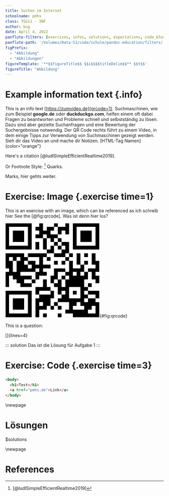 ```yaml
---
title: Suchen im Internet
schoolname: pmhs
class: TGG11 - INF
author: bug
date: April 4, 2022
panflute-filters: [exercises, infos, solutions, expectations, code_blocks, mc, student_fields, qrcode]
panflute-path: '/Volumes/Data-S1/code/schule/pandoc-education/filters/'
figPrefix:
  - "Abbildung"
  - "Abbildungen"
figureTemplate: '**$$figureTitle$$ $$i$$$$titleDelim$$** $$t$$'
figureTitle: "Abbildung"
---
```

# Example information text {.info}
This is an info text [https://zumvideo.de]{qrcode=1}. Suchmaschinen, wie zum Beispiel **google.de** oder **duckduckgo.com**, helfen einem oft dabei Fragen zu beantworten und Probleme schnell und selbstständig zu lösen. Dazu sind aber gezielte Suchanfragen und eine Bewertung der Suchergebnisse notwendig. Der QR Code rechts führt zu einem Video, in dem einige Tipps zur Verwendung von Suchmaschinen gezeigt werden. Sieh dir das Video an und mache dir Notizen. [HTML-Tag Namen]{color="orange"}

Here's a citation [@ludlSimpleEfficientRealtime2019].

Or Footnote Style: [^1] Quarks.

[^1]: [@ludlSimpleEfficientRealtime2019]

Marks, hier gehts weiter. 

# Exercise: Image {.exercise time=1}
This is an exercise with an image, which can be referenced as ich schreib hier See the [@fig:qrcode]. Was ist denn hier los?

![This is the caption](qrcodeYouTubeVideo.png){#fig:qrcode}

This is a question: 

[]{lines=4}

::: solution
Das ist die Lösung für Aufgabe 1
:::

# Exercise: Code {.exercise time=3}
```html
<body>
  <h1>Test</h1>
  <a href="pmhs.de">Link</a>
</body>
```

\newpage

# Lösungen
$solutions

\newpage

# References